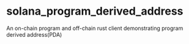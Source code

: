 # solana_program_derived_address
An on-chain program and off-chain rust client demonstrating program derived address(PDA)
